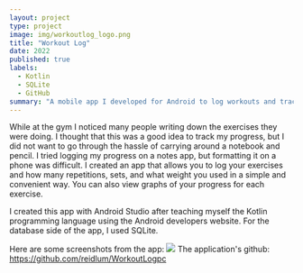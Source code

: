 ```yaml
---
layout: project
type: project
image: img/workoutlog_logo.png
title: "Workout Log"
date: 2022
published: true
labels:
  - Kotlin
  - SQLite
  - GitHub
summary: "A mobile app I developed for Android to log workouts and track progress."
---
```


While at the gym I noticed many people writing down the exercises they were doing. I thought that this was a good idea to track my progress, but I did not want to go through the hassle of carrying around a notebook and pencil. I tried logging my progress on a notes app, but formatting it on a phone was difficult. I created an app that allows you to log your exercises and how many repetitions, sets, and what weight you used in a simple and convenient way. You can also view graphs of your progress for each exercise.

I created this app with Android Studio after teaching myself the Kotlin programming language using the Android developers website. For the database side of the app, I used SQLite.

Here are some screenshots from the app:
<img class="img-fluid" src="../img/cotton/workoutlogss.png">
The application's github: <a href="https://github.com/reidlum/WorkoutLogpc"><i class="large github icon "></i>https://github.com/reidlum/WorkoutLogpc</a>
